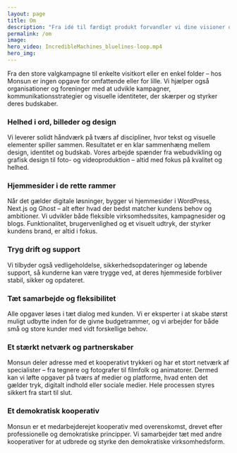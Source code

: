 ```yaml
---
layout: page
title: Om
description: "Fra idé til færdigt produkt forvandler vi dine visioner og behov til gennemførte løsninger til både web og tryk"
permalink: /om
image:
hero_video: IncredibleMachines_bluelines-loop.mp4
hero_img:  
---
```

Fra den store valgkampagne til enkelte visitkort eller en enkel folder – hos Monsun er ingen opgave for omfattende eller for lille. Vi hjælper også organisationer og foreninger med at udvikle kampagner, kommunikationsstrategier og visuelle identiteter, der skærper og styrker deres budskaber.

### Helhed i ord, billeder og design
Vi leverer solidt håndværk på tværs af discipliner, hvor tekst og visuelle elementer spiller sammen. Resultatet er en klar sammenhæng mellem design, identitet og budskab. Vores arbejde spænder fra webudvikling og grafisk design til foto- og videoproduktion – altid med fokus på kvalitet og helhed.

### Hjemmesider i de rette rammer
Når det gælder digitale løsninger, bygger vi hjemmesider i WordPress, Next.js og Ghost – alt efter hvad der bedst matcher kundens behov og ambitioner. Vi udvikler både fleksible virksomhedssites, kampagnesider og blogs. Funktionalitet, brugervenlighed og et visuelt udtryk, der styrker kundens brand, er altid i fokus.

### Tryg drift og support
Vi tilbyder også vedligeholdelse, sikkerhedsopdateringer og løbende support, så kunderne kan være trygge ved, at deres hjemmeside forbliver stabil, sikker og opdateret.

### Tæt samarbejde og fleksibilitet
Alle opgaver løses i tæt dialog med kunden. Vi er eksperter i at skabe størst muligt udbytte inden for de givne budgetrammer, og vi arbejder for både små og store kunder med vidt forskellige behov.

### Et stærkt netværk og partnerskaber
Monsun deler adresse med et kooperativt trykkeri og har et stort netværk af specialister – fra tegnere og fotografer til filmfolk og animatorer. Dermed kan vi løfte opgaver på tværs af medier og platforme, hvad enten det gælder tryk, digitalt indhold eller sociale medier. Hele processen styres sikkert fra start til slut.

### Et demokratisk kooperativ
Monsun er et medarbejderejet kooperativ med overenskomst, drevet efter professionelle og demokratiske principper. Vi samarbejder tæt med andre kooperativer for at udbrede og styrke den demokratiske virksomhedsform.

